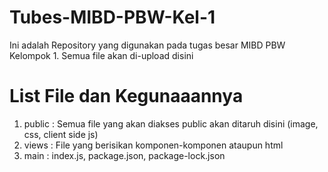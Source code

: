 # Tubes-MIBD-PBW-Kel-1
Ini adalah Repository yang digunakan pada tugas besar MIBD PBW Kelompok 1. 
Semua file akan di-upload disini

# List File dan Kegunaaannya
1. public : Semua file yang akan diakses public akan ditaruh disini (image, css, client side js)
2. views  : File yang berisikan komponen-komponen ataupun html
3. main   : index.js, package.json, package-lock.json

